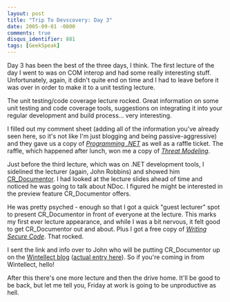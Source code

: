 ```yaml
---
layout: post
title: "Trip To Devscovery: Day 3"
date: 2005-09-01 -0800
comments: true
disqus_identifier: 881
tags: [GeekSpeak]
---
```

Day 3 has been the best of the three days, I think. The first lecture of
the day I went to was on COM interop and had some really interesting
stuff. Unfortunately, again, it didn't quite end on time and I had to
leave before it was over in order to make it to a unit testing lecture.

 The unit testing/code coverage lecture rocked. Great information on
some unit testing and code coverage tools, suggestions on integrating it
into your regular development and build process... very interesting.

 I filled out my comment sheet (adding all of the information you've
already seen here, so it's not like I'm just blogging and being
passive-aggressive) and they gave us a copy of [*Programming
.NET*](http://www.amazon.com/exec/obidos/ASIN/0735613761/mhsvortex) as
well as a raffle ticket. The raffle, which happened after lunch, won me
a copy of [*Threat
Modeling*](http://www.amazon.com/exec/obidos/ASIN/0735619913/mhsvortex).

 Just before the third lecture, which was on .NET development tools, I
sidelined the lecturer (again, John Robbins) and showed him
[CR\_Documentor](/archive/2004/11/15/cr_documentor-the-documentor-plug-in-for-dxcore.aspx).
I had looked at the lecture slides ahead of time and noticed he was
going to talk about NDoc. I figured he might be interested in the
preview feature CR\_Documentor offers.

 He was pretty psyched - enough so that I got a quick "guest lecturer"
spot to present CR\_Documentor in front of everyone at the lecture. This
marks my first ever lecture appearance, and while I was a bit nervous,
it felt good to get CR\_Documentor out and about. Plus I got a free copy
of [*Writing Secure
Code*](http://www.amazon.com/exec/obidos/ASIN/0735617228/mhsvortex).
That rocked.

 I sent the link and info over to John who will be putting
CR\_Documentor up on the [Wintellect
blog](http://www.wintellect.com/weblogs/wintellect/) ([actual entry
here](http://wintellect.com/WEBLOGS/wintellect/archive/2005/09/02/2251.aspx)).
So if you're coming in from Wintellect, hello!

 After this there's one more lecture and then the drive home. It'll be
good to be back, but let me tell you, Friday at work is going to be
unproductive as hell.
